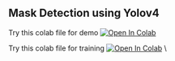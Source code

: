 ## Mask Detection using Yolov4

Try this colab file for demo
[![Open In Colab](https://colab.research.google.com/assets/colab-badge.svg)](https://colab.research.google.com/github/dheerajreddy2020/yolov4-Face-mask-detection/blob/main/Streamlit_model_deployment.ipynb)

Try this colab file for training
[![Open In Colab](https://colab.research.google.com/assets/colab-badge.svg)](https://colab.research.google.com/github/dheerajreddy2020/yolov4-Face-mask-detection/blob/main/Face_Mask_Yolo_Train.ipynb) \

